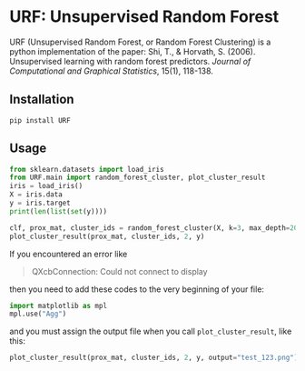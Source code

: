 # URF: Unsupervised Random Forest

URF (Unsupervised Random Forest, or Random Forest Clustering) is a python implementation of the paper: Shi, T., & Horvath, S. (2006). Unsupervised learning with random forest predictors. *Journal of Computational and Graphical Statistics*, 15(1), 118-138.


## Installation

```shell
pip install URF
```

## Usage

```python
from sklearn.datasets import load_iris
from URF.main import random_forest_cluster, plot_cluster_result
iris = load_iris()
X = iris.data
y = iris.target
print(len(list(set(y))))

clf, prox_mat, cluster_ids = random_forest_cluster(X, k=3, max_depth=20, random_state=0)
plot_cluster_result(prox_mat, cluster_ids, 2, y)
```

If you encountered an error like

> QXcbConnection: Could not connect to display

then you need to add these codes to the very beginning of your file:

```python
import matplotlib as mpl
mpl.use("Agg")
```
and you must assign the output file when you call `plot_cluster_result`, like this:

```python
plot_cluster_result(prox_mat, cluster_ids, 2, y, output="test_123.png")
```
